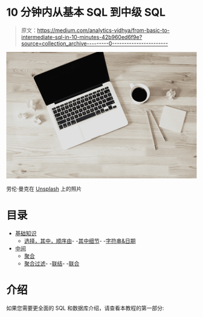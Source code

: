 # 10 分钟内从基本 SQL 到中级 SQL

> 原文：<https://medium.com/analytics-vidhya/from-basic-to-intermediate-sql-in-10-minutes-42b960ed6f9e?source=collection_archive---------0----------------------->

![](img/a50f6b0f06bd8608dae672ea133681cc.png)

劳伦·曼克在 [Unsplash](https://unsplash.com?utm_source=medium&utm_medium=referral) 上的照片

# 目录

*   [基础知识](#219d)
    - [选择，其中，顺序由](#983d)-
    -[其中细节](#5fa7)-
    -[字符串&日期](#8d43)
*   [中间](#9ffe)
    - [聚合](#47ea)
    - [聚合过滤](#796f)-
    -[联结](#a304)-
    -[联合](#cfc5)

# 介绍

如果您需要更全面的 SQL 和数据库介绍，请查看本教程的第一部分: